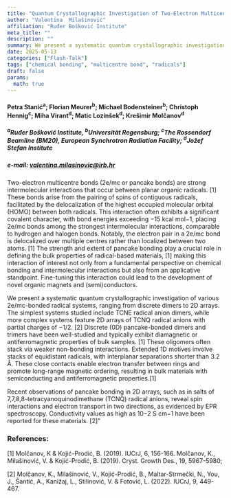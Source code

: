 ```yaml
---
title: "Quantum Crystallographic Investigation of Two-Electron Multicentre Bonds in Radical Systems"
author: "Valentina	Milašinović"
affiliation: "Ruđer Bošković Institute"
meta_title: ""
description: ""
summary: We present a systematic quantum crystallographic investigation of various 2e/mc-bonded radical systems, ranging from discrete dimers to 2D arrays. The simplest systems studied include TCNE radical anion dimers, while more complex systems feature 2D arrays of TCNQ radical anions with partial charges of −1/2.
date: 2025-05-13  
categories: ["Flash-Talk"]
tags: ["chemical bonding", "multicentre bond", "radicals"]
draft: false
params:
  math: true
---
```


#### Petra Stanić<sup>a</sup>; Florian Meurer<sup>b</sup>; Michael Bodensteiner<sup>b</sup>; Christoph Hennig<sup>c</sup>; Miha Virant<sup>d</sup>; Matic Lozinšek<sup>d</sup>; Krešimir Molčanov<sup>d</sup>

##### <sup>a</sup>Ruđer Bošković Institute, <sup>b</sup>Universität Regensburg; <sup>c</sup>The Rossendorf Beamline (BM20), European Synchrotron Radiation Facility; <sup>d</sup>Jožef Stefan Institute

##### e-mail: valentina.milasinovic@irb.hr

Two-electron multicentre bonds (2e/mc or pancake bonds) are strong intermolecular interactions that occur between planar organic radicals. [1] These bonds arise from the pairing of spins of contiguous radicals, facilitated by the delocalization of the highest occupied molecular orbital (HOMO) between both radicals. This interaction often exhibits a significant covalent character, with bond energies exceeding −15 kcal mol−1, placing 2e/mc bonds among the strongest intermolecular interactions, comparable to hydrogen and halogen bonds. Notably, the electron pair in a 2e/mc bond is delocalized over multiple centres rather than localized between two atoms. [1] The strength and extent of pancake bonding play a crucial role in defining the bulk properties of radical-based materials, [1] making this interaction of interest not only from a fundamental perspective on chemical bonding and intermolecular interactions but also from an applicative standpoint. Fine-tuning this interaction could lead to the development of novel organic magnets and (semi)conductors.

We present a systematic quantum crystallographic investigation of various 2e/mc-bonded radical systems, ranging from discrete dimers to 2D arrays. The simplest systems studied include TCNE radical anion dimers, while more complex systems feature 2D arrays of TCNQ radical anions with partial charges of −1/2. [2] Discrete (0D) pancake-bonded dimers and trimers have been well-studied and typically exhibit diamagnetic or antiferromagnetic properties of bulk samples. [1] These oligomers often stack via weaker non-bonding interactions. Extended 1D motives involve stacks of equidistant radicals, with interplanar separations shorter than 3.2 Å. These close contacts enable electron transfer between rings and promote long-range magnetic ordering, resulting in bulk materials with semiconducting and antiferromagnetic properties.[1]

Recent observations of pancake bonding in 2D arrays, such as in salts of 7,7,8,8-tetracyanoquinodimethane (TCNQ) radical anions, reveal spin interactions and electron transport in two directions, as evidenced by EPR spectroscopy. Conductivity values as high as 10−2 S cm−1 have been reported for these materials. [2]"

### References:

[1] Molčanov, K & Kojić-Prodić, B. (2019). IUCrJ, 6, 156-166. Molčanov, K., Milašinović, V. & Kojić-Prodić, B. (2019). Cryst. Growth Des., 19, 5967-5980;

[2] Molčanov, K., Milašinović, V., Kojić-Prodić, B., Maltar-Strmečki,  N., You, J., Šantić, A., Kanižaj, L., Stilinović, V. & Fotović, L. (2022). IUCrJ, 9, 449-467.